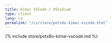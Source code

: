 ```yaml
---
title: Kimai VSCode / VSCodium
type: client
lang: cs
permalink: "/cs/store/potx8o-kimai-vscode.html"
---
```


{% include store/potx8o-kimai-vscode.md %}